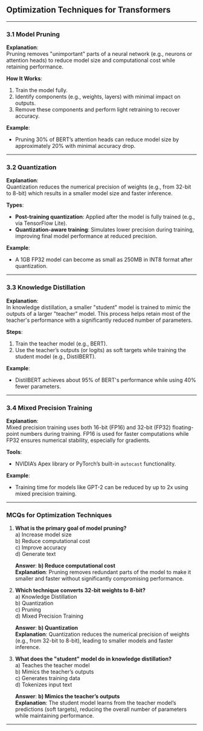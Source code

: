 ##  Optimization Techniques for Transformers

---

### 3.1 Model Pruning

**Explanation**:  
Pruning removes "unimportant" parts of a neural network (e.g., neurons or attention heads) to reduce model size and computational cost while retaining performance.

**How It Works**:  
1. Train the model fully.  
2. Identify components (e.g., weights, layers) with minimal impact on outputs.  
3. Remove these components and perform light retraining to recover accuracy.

**Example**:  
- Pruning 30% of BERT’s attention heads can reduce model size by approximately 20% with minimal accuracy drop.

---

### 3.2 Quantization

**Explanation**:  
Quantization reduces the numerical precision of weights (e.g., from 32-bit to 8-bit) which results in a smaller model size and faster inference.

**Types**:  
- **Post-training quantization**: Applied after the model is fully trained (e.g., via TensorFlow Lite).  
- **Quantization-aware training**: Simulates lower precision during training, improving final model performance at reduced precision.

**Example**:  
- A 1GB FP32 model can become as small as 250MB in INT8 format after quantization.

---

### 3.3 Knowledge Distillation

**Explanation**:  
In knowledge distillation, a smaller "student" model is trained to mimic the outputs of a larger "teacher" model. This process helps retain most of the teacher's performance with a significantly reduced number of parameters.

**Steps**:  
1. Train the teacher model (e.g., BERT).  
2. Use the teacher’s outputs (or logits) as soft targets while training the student model (e.g., DistilBERT).

**Example**:  
- DistilBERT achieves about 95% of BERT's performance while using 40% fewer parameters.

---

### 3.4 Mixed Precision Training

**Explanation**:  
Mixed precision training uses both 16-bit (FP16) and 32-bit (FP32) floating-point numbers during training. FP16 is used for faster computations while FP32 ensures numerical stability, especially for gradients.

**Tools**:  
- NVIDIA’s Apex library or PyTorch’s built-in `autocast` functionality.

**Example**:  
- Training time for models like GPT-2 can be reduced by up to 2x using mixed precision training.

---

### MCQs for Optimization Techniques

1. **What is the primary goal of model pruning?**  
   a) Increase model size  
   b) Reduce computational cost  
   c) Improve accuracy  
   d) Generate text  

   **Answer**: **b) Reduce computational cost**  
   **Explanation**: Pruning removes redundant parts of the model to make it smaller and faster without significantly compromising performance.

2. **Which technique converts 32-bit weights to 8-bit?**  
   a) Knowledge Distillation  
   b) Quantization  
   c) Pruning  
   d) Mixed Precision Training  

   **Answer**: **b) Quantization**  
   **Explanation**: Quantization reduces the numerical precision of weights (e.g., from 32-bit to 8-bit), leading to smaller models and faster inference.

3. **What does the "student" model do in knowledge distillation?**  
   a) Teaches the teacher model  
   b) Mimics the teacher’s outputs  
   c) Generates training data  
   d) Tokenizes input text  

   **Answer**: **b) Mimics the teacher’s outputs**  
   **Explanation**: The student model learns from the teacher model’s predictions (soft targets), reducing the overall number of parameters while maintaining performance.

---
